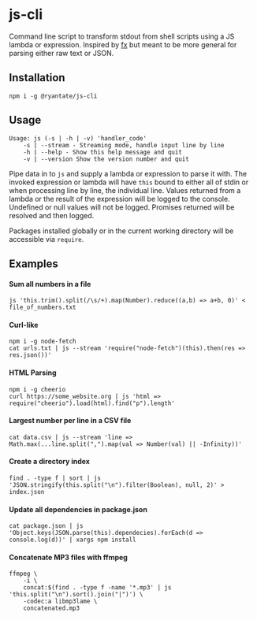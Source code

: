 # js-cli

Command line script to transform stdout from shell scripts using a JS lambda or expression. Inspired by [fx](https://github.com/antonmedv/fx) but meant to be more general for parsing either raw text or JSON.

## Installation

```shell script
npm i -g @ryantate/js-cli
```

## Usage

```shell script
Usage: js (-s | -h | -v) 'handler_code'
    -s | --stream - Streaming mode, handle input line by line
    -h | --help - Show this help message and quit
    -v | --version Show the version number and quit
```

Pipe data in to `js` and supply a lambda or expression to parse it with. The invoked expression or lambda will have `this` bound to either all of stdin or when processing line by line, the individual line. Values returned from a lambda or the result of the expression will be logged to the console. Undefined or null values will not be logged. Promises returned will be resolved and then logged. 

Packages installed globally or in the current working directory will be accessible via `require`.

## Examples

#### Sum all numbers in a file

```shell script
js 'this.trim().split(/\s/+).map(Number).reduce((a,b) => a+b, 0)' < file_of_numbers.txt
```

#### Curl-like

```shell script
npm i -g node-fetch
cat urls.txt | js --stream 'require("node-fetch")(this).then(res => res.json())'
```

#### HTML Parsing

```shell script
npm i -g cheerio
curl https://some_website.org | js 'html => require("cheerio").load(html).find("p").length'
```

#### Largest number per line in a CSV file

```shell script
cat data.csv | js --stream 'line => Math.max(...line.split(",").map(val => Number(val) || -Infinity))'
```

#### Create a directory index

```shell script
find . -type f | sort | js 'JSON.stringify(this.split("\n").filter(Boolean), null, 2)' > index.json
```

#### Update all dependencies in package.json

```shell script
cat package.json | js 'Object.keys(JSON.parse(this).dependecies).forEach(d => console.log(d))' | xargs npm install
```

#### Concatenate MP3 files with ffmpeg

```shell script
ffmpeg \
	-i \
	concat:$(find . -type f -name '*.mp3' | js 'this.split("\n").sort().join("|")') \
	-codec:a libmp3lame \
	concatenated.mp3
```